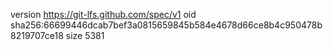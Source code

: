 version https://git-lfs.github.com/spec/v1
oid sha256:66699446dcab7bef3a0815659845b584e4678d66ce8b4c950478b8219707ce18
size 5381
